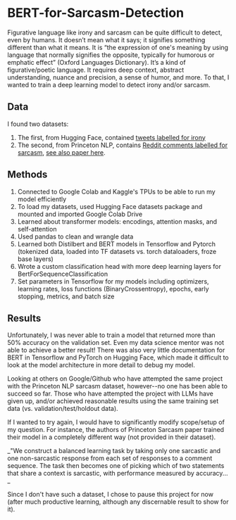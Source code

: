 # BERT-for-Sarcasm-Detection
Figurative language like irony and sarcasm can be quite difficult to detect, even by humans. It doesn’t mean what it says; it signifies something different than what it means. It is “the expression of one's meaning by using language that normally signifies the opposite, typically for humorous or emphatic effect” (Oxford Languages Dictionary). It’s a kind of figurative/poetic language. It requires deep context, abstract understanding, nuance and precision, a sense of humor, and more. To that, I wanted to train a deep learning model to detect irony and/or sarcasm.

## Data
I found two datasets: 
1. The first, from Hugging Face, contained [tweets labelled for irony]([url](https://huggingface.co/datasets/tweet_eval)) 
2. The second, from Princeton NLP, contains [Reddit comments labelled for sarcasm]([url](https://nlp.cs.princeton.edu/old/SARC/1.0/main/)), [see also paper here]([url](https://arxiv.org/pdf/1704.05579.pdf)https://arxiv.org/pdf/1704.05579.pdf).

## Methods
1. Connected to Google Colab and Kaggle's TPUs to be able to run my model efficiently
2. To load my datasets, used Hugging Face datasets package and mounted and imported Google Colab Drive
3. Learned about transformer models: encodings, attention masks, and self-attention
4. Used pandas to clean and wrangle data
5. Learned both Distilbert and BERT models in Tensorflow and Pytorch (tokenized data, loaded into TF datasets vs. torch dataloaders, froze base layers)
6. Wrote a custom classification head with more deep learning layers for BertForSequenceClassification
7. Set parameters in Tensorflow for my models including optimizers, learning rates, loss functions (BinaryCrossentropy), epochs, early stopping, metrics, and batch size

## Results
Unfortunately, I was never able to train a model that returned more than 50% accuracy on the validation set. Even my data science mentor was not able to achieve a better result! There was also very little documentation for BERT in Tensorflow and PyTorch on Hugging Face, which made it difficult to look at the model architecture in more detail to debug my model.

Looking at others on Google/Github who have attempted the same project with the Princeton NLP sarcasm dataset, however--no one has been able to succeed so far. Those who have attempted the project with LLMs have given up, and/or achieved reasonable results using the same training set data (vs. validation/test/holdout data).

If I wanted to try again, I would have to significantly modify scope/setup of my question. For instance, the authors of Princeton Sarcasm paper trained their model in a completely different way (not provided in their dataset). 

_"We construct a balanced learning task by taking only one sarcastic and one non-sarcastic response from each set of responses to a comment sequence. The task then becomes one of picking which of two statements that share a context is sarcastic, with performance measured by accuracy...
_

Since I don't have such a dataset, I chose to pause this project for now (after much productive learning, although any discernable result to show for it).

